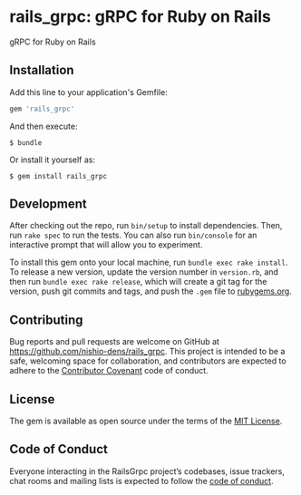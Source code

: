 # rails\_grpc: gRPC for Ruby on Rails

gRPC for Ruby on Rails

## Installation

Add this line to your application's Gemfile:

```ruby
gem 'rails_grpc'
```

And then execute:

    $ bundle

Or install it yourself as:

    $ gem install rails_grpc

## Development

After checking out the repo, run `bin/setup` to install dependencies. Then, run `rake spec` to run the tests. You can also run `bin/console` for an interactive prompt that will allow you to experiment.

To install this gem onto your local machine, run `bundle exec rake install`. To release a new version, update the version number in `version.rb`, and then run `bundle exec rake release`, which will create a git tag for the version, push git commits and tags, and push the `.gem` file to [rubygems.org](https://rubygems.org).

## Contributing

Bug reports and pull requests are welcome on GitHub at https://github.com/nishio-dens/rails_grpc. This project is intended to be a safe, welcoming space for collaboration, and contributors are expected to adhere to the [Contributor Covenant](http://contributor-covenant.org) code of conduct.

## License

The gem is available as open source under the terms of the [MIT License](https://opensource.org/licenses/MIT).

## Code of Conduct

Everyone interacting in the RailsGrpc project’s codebases, issue trackers, chat rooms and mailing lists is expected to follow the [code of conduct](https://github.com/nishio-dens/rails_grpc/blob/master/CODE_OF_CONDUCT.md).
